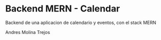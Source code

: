 # Backend MERN - Calendar

Backend de una aplicacion de calendario y eventos, con el stack MERN

Andres Molina Trejos